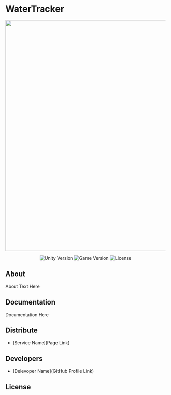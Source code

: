 # WaterTracker
<p align="center">
      <img src="[https://disk.yandex.ru/i/IbfRxqubeB-z_g](https://downloader.disk.yandex.ru/preview/79d1bc919a0d8bb7c2a4868661566b700351e40973c83606446175fd49c2d8e3/64199ba5/3FEXXpjkeMOXwTdwz6lqTC40IE-mjqiDuKPwdhGrcTYdL_HubwamN76M2P2-1nM2R7RZVLJIpwMaIG2x07z5rQ%3D%3D?uid=0&filename=WaterTrackerBillBoard.png&disposition=inline&hash=&limit=0&content_type=image%2Fpng&owner_uid=0&tknv=v2&size=2048x2048)" width="726">
</p>

<p align="center">
   <img src="" alt="Unity Version">
   <img src="" alt="Game Version">
   <img src="" alt="License">
</p>

## About

About Text Here

## Documentation

Documentation Here

## Distribute

- [Service Name](Page Link)


## Developers

- [Delevoper Name](GitHub Profile Link)

## License
